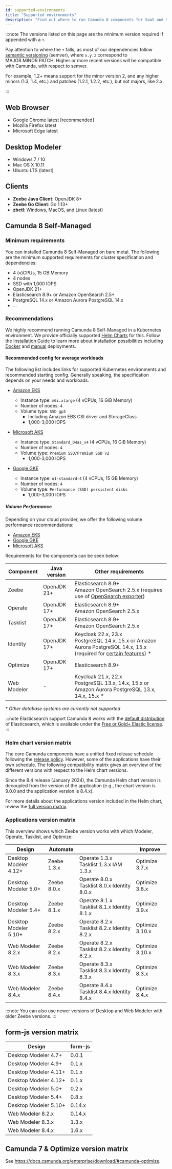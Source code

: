 ```yaml
---
id: supported-environments
title: "Supported environments"
description: "Find out where to run Camunda 8 components for SaaS and Self-Managed, including Optimize for both Camunda 8 and Camunda 7."
---
```


:::note
The versions listed on this page are the minimum version required if appended with a `+`.

Pay attention to where the `+` falls, as most of our dependencies follow [semantic versioning](https://semver.org/) (semver), where `x.y.z` correspond to MAJOR.MINOR.PATCH. Higher or more recent versions will be compatible with Camunda, with respect to semver.

For example, 1.2+ means support for the minor version 2, and any higher minors (1.3, 1.4, etc.) and patches (1.2.1, 1.2.2, etc.), but not majors, like 2.x.

:::

## Web Browser

- Google Chrome latest [recommended]
- Mozilla Firefox latest
- Microsoft Edge latest

## Desktop Modeler

- Windows 7 / 10
- Mac OS X 10.11
- Ubuntu LTS (latest)

## Clients

- **Zeebe Java Client**: OpenJDK 8+
- **Zeebe Go Client**: Go 1.13+
- **zbctl**: Windows, MacOS, and Linux (latest)

## Camunda 8 Self-Managed

### Minimum requirements

You can installed Camunda 8 Self-Managed on bare metal. The following are the minimum supported requirements for cluster specification and dependencies:

- 4 (v)CPUs, 15 GB Memory
- 4 nodes
- SSD with 1,000 IOPS
- OpenJDK 21+
- Elasticsearch 8.9+ or Amazon OpenSearch 2.5+
- PostgreSQL 14.x or Amazon Aurora PostgreSQL 14.x
- ...

### Recommendations

We highly recommend running Camunda 8 Self-Managed in a Kubernetes environment. We provide officially supported [Helm Charts](/self-managed/platform-deployment/helm-kubernetes/overview.md) for this. Follow the [Installation Guide](/self-managed/platform-deployment/overview.md) to learn more about installation possibilities including [Docker](/self-managed/platform-deployment/docker.md) and [manual](/self-managed/platform-deployment/manual.md) deployments.

#### Recommended config for average workloads

The following list includes links for supported Kubernetes environments and recommended starting config. Generally speaking, the specification depends on your needs and workloads.

- [Amazon EKS](/self-managed/platform-deployment/helm-kubernetes/platforms/amazon-eks/amazon-eks.md)

  - Instance type: `m6i.xlarge` (4 vCPUs, 16 GiB Memory)
  - Number of nodes: `4`
  - Volume type: `SSD gp3`
    - Including Amazon EBS CSI driver and StorageClass
    - 1,000-3,000 IOPS

- [Microsoft AKS](/self-managed/platform-deployment/helm-kubernetes/platforms/microsoft-aks.md)

  - Instance type: `Standard_D4as_v4` (4 vCPUs, 16 GiB Memory)
  - Number of nodes: `4`
  - Volume type: `Premium SSD/Premium SSD v2`
    - 1,000-3,000 IOPS

- [Google GKE](/self-managed/platform-deployment/helm-kubernetes/platforms/google-gke.md)
  - Instance type: `n1-standard-4` (4 vCPUs, 15 GB Memory)
  - Number of nodes: `4`
  - Volume type: `Performance (SSD) persistent disks`
    - 1,000-3,000 IOPS

##### Volume Performance

Depending on your cloud provider, we offer the following volume performance recommendations:

- [Amazon EKS](../self-managed/platform-deployment/helm-kubernetes/platforms/amazon-eks/amazon-eks.md#volume-performance)
- [Google GKE](../self-managed/platform-deployment/helm-kubernetes/platforms/google-gke.md#volume-performance)
- [Microsoft AKS](../self-managed/platform-deployment/helm-kubernetes/platforms/microsoft-aks.md#volume-performance)

Requirements for the components can be seen below:

| Component   | Java version | Other requirements                                                                                                                                                                                               |
| ----------- | ------------ | ---------------------------------------------------------------------------------------------------------------------------------------------------------------------------------------------------------------- |
| Zeebe       | OpenJDK 21+  | Elasticsearch 8.9+<br/>Amazon OpenSearch 2.5.x (requires use of [OpenSearch exporter](../self-managed/zeebe-deployment/exporters/opensearch-exporter.md))                                                        |
| Operate     | OpenJDK 17+  | Elasticsearch 8.9+<br/>Amazon OpenSearch 2.5.x                                                                                                                                                                   |
| Tasklist    | OpenJDK 17+  | Elasticsearch 8.9+<br/>Amazon OpenSearch 2.5.x                                                                                                                                                                   |
| Identity    | OpenJDK 17+  | Keycloak 22.x, 23.x<br/>PostgreSQL 14.x, 15.x or Amazon Aurora PostgreSQL 14.x, 15.x (required for [certain features](/self-managed/identity/deployment/configuration-variables.md#database-configuration)) _\*_ |
| Optimize    | OpenJDK 17+  | Elasticsearch 8.9+                                                                                                                                                                                               |
| Web Modeler | -            | Keycloak 21.x, 22.x<br/>PostgreSQL 13.x, 14.x, 15.x or Amazon Aurora PostgreSQL 13.x, 14.x, 15.x _\*_                                                                                                            |

_\* Other database systems are currently not supported_

:::note Elasticsearch support
Camunda 8 works with the [default distribution](https://www.elastic.co/downloads/elasticsearch) of Elasticsearch, which is available under the [Free or Gold+ Elastic license](https://www.elastic.co/pricing/faq/licensing#summary).
:::

### Helm chart version matrix

The core Camunda components have a unified fixed release schedule following the [release policy](./release-policy.md). However, some of the applications have their own schedule. The following compatibility matrix gives an overview of the different versions with respect to the Helm chart versions.

Since the 8.4 release (January 2024), the Camunda Helm chart version is decoupled from the version of the application (e.g., the chart version is 9.0.0 and the application version is 8.4.x).

<!-- Nit pick - this is a list, not a matrix. This is also on a separate site with no oversight from DevEx. -->

For more details about the applications version included in the Helm chart, review the [full version matrix](https://helm.camunda.io/camunda-platform/version-matrix/).

### Applications version matrix

This overview shows which Zeebe version works with which Modeler, Operate, Tasklist, and Optimize:

| Design                | Automate    |                                             | Improve         |
| --------------------- | ----------- | ------------------------------------------- | --------------- |
| Desktop Modeler 4.12+ | Zeebe 1.3.x | Operate 1.3.x Tasklist 1.3.x IAM 1.3.x      | Optimize 3.7.x  |
| Desktop Modeler 5.0+  | Zeebe 8.0.x | Operate 8.0.x Tasklist 8.0.x Identity 8.0.x | Optimize 3.8.x  |
| Desktop Modeler 5.4+  | Zeebe 8.1.x | Operate 8.1.x Tasklist 8.1.x Identity 8.1.x | Optimize 3.9.x  |
| Desktop Modeler 5.10+ | Zeebe 8.2.x | Operate 8.2.x Tasklist 8.2.x Identity 8.2.x | Optimize 3.10.x |
| Web Modeler 8.2.x     | Zeebe 8.2.x | Operate 8.2.x Tasklist 8.2.x Identity 8.2.x | Optimize 3.10.x |
| Web Modeler 8.3.x     | Zeebe 8.3.x | Operate 8.3.x Tasklist 8.3.x Identity 8.3.x | Optimize 8.3.x  |
| Web Modeler 8.4.x     | Zeebe 8.4.x | Operate 8.4.x Tasklist 8.4.x Identity 8.4.x | Optimize 8.4.x  |

:::note
You can also use newer versions of Desktop and Web Modeler with older Zeebe versions.
:::

## form-js version matrix

| Design                | form-js |
| --------------------- | ------- |
| Desktop Modeler 4.7+  | 0.0.1   |
| Desktop Modeler 4.9+  | 0.1.x   |
| Desktop Modeler 4.11+ | 0.1.x   |
| Desktop Modeler 4.12+ | 0.1.x   |
| Desktop Modeler 5.0+  | 0.2.x   |
| Desktop Modeler 5.4+  | 0.8.x   |
| Desktop Modeler 5.10+ | 0.14.x  |
| Web Modeler 8.2.x     | 0.14.x  |
| Web Modeler 8.3.x     | 1.3.x   |
| Web Modeler 8.4.x     | 1.6.x   |

## Camunda 7 & Optimize version matrix

See https://docs.camunda.org/enterprise/download/#camunda-optimize.
